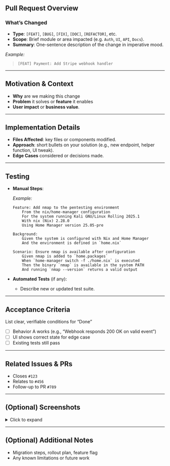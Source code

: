 ## Pull Request Overview

### What’s Changed

- **Type**: `[FEAT]`, `[BUG]`, `[FIX]`, `[DOC]`, `[REFACTOR]`, etc.
- **Scope**: Brief module or area impacted (e.g. `Auth`, `UI`, `API`, `Docs`).
- **Summary**: One-sentence description of the change in imperative mood.
  
_Example:_

> `[FEAT] Payment: Add Stripe webhook handler`

---

## Motivation & Context

- **Why** are we making this change
- **Problem** it solves or **feature** it enables
- **User impact** or **business value**.

---

## Implementation Details

- **Files Affected**: key files or components modified.
- **Approach**: short bullets on your solution (e.g., new endpoint, helper function, UI tweak).
- **Edge Cases** considered or decisions made.

---

## Testing

- **Manual Steps**:

    _Example:_

    ```gherkin
    Feature: Add nmap to the pentesting environment
        From the nix/home-manager configuration
        For the system running Kali GNU/Linux Rolling 2025.1
        With nix (Nix) 2.28.0
        Using Home Manager version 25.05-pre

    Background:
        Given the system is configured with Nix and Home Manager
        And the environment is defined in `home.nix`

    Scenario: Ensure nmap is available after configuration
        Given nmap is added to `home.packages`
        When `home-manager switch -f ./home.nix` is executed
        Then the binary `nmap` is available in the system PATH
        And running `nmap --version` returns a valid output
    ```

- **Automated Tests** (if any):

  - Describe new or updated test suite.

---

## Acceptance Criteria

List clear, verifiable conditions for “Done”

- [ ] Behavior A works (e.g., “Webhook responds 200 OK on valid event”)
- [ ] UI shows correct state for edge case
- [ ] Existing tests still pass

---

## Related Issues & PRs

- Closes `#123`
- Relates to `#456`
- Follow-up to PR `#789`

---

## (Optional) Screenshots

<details>
<summary>Click to expand</summary>

[comment]: # (![Before](link-to-before.png))
[comment]: # (![After](link-to-after.png))

</details>

---

## (Optional) Additional Notes

- Migration steps, rollout plan, feature flag
- Any known limitations or future work

